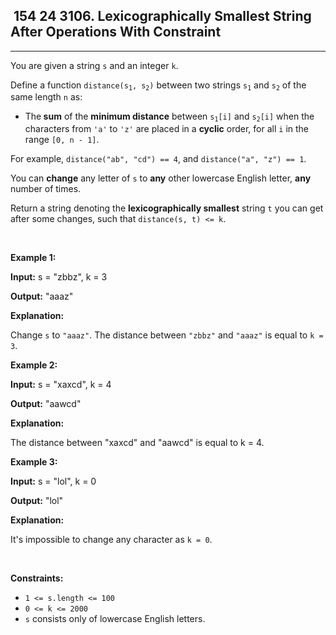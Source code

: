 <h2> 154 24
3106. Lexicographically Smallest String After Operations With Constraint</h2><hr><div><p>You are given a string <code>s</code> and an integer <code>k</code>.</p>

<p>Define a function <code>distance(s<sub>1</sub>, s<sub>2</sub>)</code> between two strings <code>s<sub>1</sub></code> and <code>s<sub>2</sub></code> of the same length <code>n</code> as:</p>

<ul>
	<li>The<strong> sum</strong> of the <strong>minimum distance</strong> between <code>s<sub>1</sub>[i]</code> and <code>s<sub>2</sub>[i]</code> when the characters from <code>'a'</code> to <code>'z'</code> are placed in a <strong>cyclic</strong> order, for all <code>i</code> in the range <code>[0, n - 1]</code>.</li>
</ul>

<p>For example, <code>distance("ab", "cd") == 4</code>, and <code>distance("a", "z") == 1</code>.</p>

<p>You can <strong>change</strong> any letter of <code>s</code> to <strong>any</strong> other lowercase English letter, <strong>any</strong> number of times.</p>

<p>Return a string denoting the <strong><span data-keyword="lexicographically-smaller-string">lexicographically smallest</span></strong> string <code>t</code> you can get after some changes, such that <code>distance(s, t) &lt;= k</code>.</p>

<p>&nbsp;</p>
<p><strong class="example">Example 1:</strong></p>

<div class="example-block">
<p><strong>Input:</strong> <span class="example-io">s = "zbbz", k = 3</span></p>

<p><strong>Output:</strong> <span class="example-io">"aaaz"</span></p>

<p><strong>Explanation:</strong></p>

<p>Change <code>s</code> to <code>"aaaz"</code>. The distance between <code>"zbbz"</code> and <code>"aaaz"</code> is equal to <code>k = 3</code>.</p>
</div>

<p><strong class="example">Example 2:</strong></p>

<div class="example-block">
<p><strong>Input:</strong> <span class="example-io">s = "xaxcd", k = 4</span></p>

<p><strong>Output:</strong> <span class="example-io">"aawcd"</span></p>

<p><strong>Explanation:</strong></p>

<p>The distance between "xaxcd" and "aawcd" is equal to k = 4.</p>
</div>

<p><strong class="example">Example 3:</strong></p>

<div class="example-block">
<p><strong>Input:</strong> <span class="example-io">s = "lol", k = 0</span></p>

<p><strong>Output:</strong> <span class="example-io">"lol"</span></p>

<p><strong>Explanation:</strong></p>

<p>It's impossible to change any character as <code>k = 0</code>.</p>
</div>

<p>&nbsp;</p>
<p><strong>Constraints:</strong></p>

<ul>
	<li><code>1 &lt;= s.length &lt;= 100</code></li>
	<li><code>0 &lt;= k &lt;= 2000</code></li>
	<li><code>s</code> consists only of lowercase English letters.</li>
</ul>
</div>